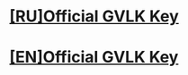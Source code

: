 # <a href="https://learn.microsoft.com/ru-ru/windows-server/get-started/kms-client-activation-keys">[RU]Official GVLK Key</a>
# <a href="https://learn.microsoft.com/en-us/windows-server/get-started/kms-client-activation-keys">[EN]Official GVLK Key</a>
